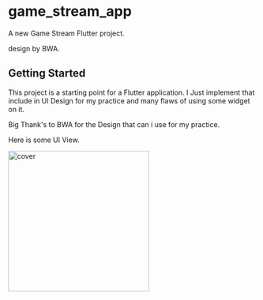 # game_stream_app

A new Game Stream Flutter project.

design by BWA.

## Getting Started

This project is a starting point for a Flutter application. I Just implement that include in UI Design for my practice and many flaws of using some widget on it.

Big Thank's to BWA for the Design that can i use for my practice.

Here is some UI View.

<img width="285" alt="cover" src="https://user-images.githubusercontent.com/42954205/136500233-99faae86-18c5-4c67-aaf2-75b30e0a40c2.png">
